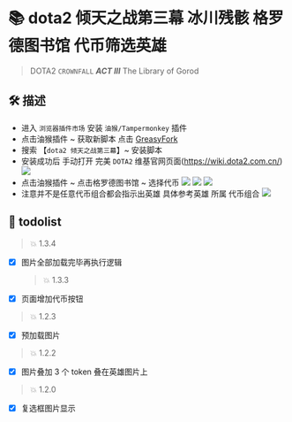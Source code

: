 # 📚 dota2 倾天之战第三幕 冰川残骸 格罗德图书馆 代币筛选英雄

> DOTA2 `CROWNFALL` **_ACT III_** <The Frosts of Icewrack>
> The Library of Gorod

## 🛠️ 描述

- 进入 `浏览器插件市场` 安装 `油猴/Tampermonkey` 插件
- 点击油猴插件 ~ 获取新脚本 点击 [GreasyFork](https://greasyfork.org/zh-CN)
- 搜索 【`dota2 倾天之战第三幕`】~ 安装脚本
- 安装成功后 手动打开 完美 `DOTA2` 维基官网页面(https://wiki.dota2.com.cn/)
  ![](http://article.biliimg.com/bfs/new_dyn/662c4a4ec482eeaa23e49d03808b884e14194226.png)
- 点击油猴插件 ~ 点击格罗德图书馆 ~ 选择代币
  ![](http://article.biliimg.com/bfs/new_dyn/4639f79620461a1041372aa665d5538c14194226.png)
  ![](http://article.biliimg.com/bfs/new_dyn/5b870be10bc6ea224a0bc5e4ab46a21b14194226.png)
  ![](http://article.biliimg.com/bfs/new_dyn/5da76b61a0c9a3d62a158efbdc08957514194226.png)
- 注意并不是任意代币组合都会指示出英雄 具体参考英雄 所属 代币组合
  ![](http://article.biliimg.com/bfs/new_dyn/28e03632ee07f7dbb33d9a490676ea8914194226.png)

## 🐞 todolist

> 💥 1.3.4

- [x] 图片全部加载完毕再执行逻辑

  > 💥 1.3.3

- [x] 页面增加代币按钮

> 💥 1.2.3

- [x] 预加载图片

> 💥 1.2.2

- [x] 图片叠加 3 个 token 叠在英雄图片上

> 💥 1.2.0

- [x] 复选框图片显示

